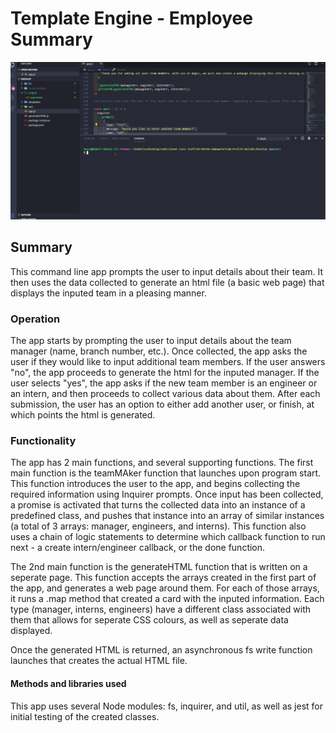 #  Template Engine - Employee Summary
![](demo.gif)

## Summary

This command line app prompts the user to input details about their team. It then uses the data collected to generate an html file (a basic web page) that displays the inputed team in a pleasing manner.

### Operation

The app starts by prompting the user to input details about the team manager (name, branch number, etc.). Once collected, the app asks the user if they would like to input additional team members. If the user answers "no", the app proceeds to generate the html for the inputed manager. If the user selects "yes", the app asks if the new team member is an engineer or an intern, and then proceeds to collect various data about them. After each submission, the user has an option to either add another user, or finish, at which points the html is generated.

### Functionality

The app has 2 main functions, and several supporting functions. The first main function is the teamMAker function that launches upon program start. This function introduces the user to the app, and begins collecting the required information using Inquirer prompts. Once input has been collected, a promise is activated that turns the collected data into an instance of a predefined class, and pushes that instance into an array of similar instances (a total of 3 arrays: manager, engineers, and interns). This function also uses a chain of logic statements to determine which callback function to run next - a create intern/engineer callback, or the done function.

The 2nd main function is the generateHTML function that is written on a seperate page. This function accepts the arrays created in the first part of the app, and generates a web page around them. For each of those arrays, it runs a .map method that created a card with the inputed information. Each type (manager, interns, engineers) have a different class associated with them that allows for seperate CSS colours, as well as seperate data displayed.

Once the generated HTML is returned, an asynchronous fs write function launches that creates the actual HTML file.

#### Methods and libraries used

This app uses several Node modules: fs, inquirer, and util, as well as jest for initial testing of the created classes.




